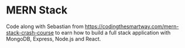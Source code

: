 # MERN Stack

Code along with Sebastian from https://codingthesmartway.com/mern-stack-crash-course to earn how to build a full stack application with MongoDB, Express, Node.js and React.

